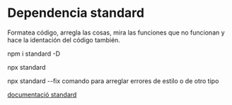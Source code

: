 # Dependencia standard

Formatea código, arregla las cosas, mira las funciones que no funcionan y hace la identación del código también.

npm i standard -D  

npx standard

npx standard --fix comando para arreglar errores de estilo o de otro tipo


[documentació standard](https://standardjs.com/)





